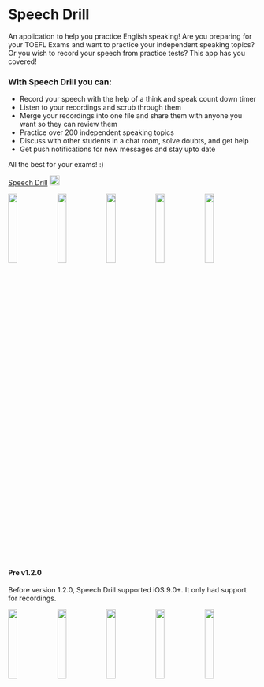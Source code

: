 # Speech Drill
An application to help you practice English speaking!
Are you preparing for your TOEFL Exams and want to practice your independent speaking topics? Or you wish to record your speech from practice tests? 
This app has you covered!

### With Speech Drill you can:

* Record your speech with the help of a think and speak count down timer
* Listen to your recordings and scrub through them
* Merge your recordings into one file and share them with anyone you want so they can review them
* Practice over 200 independent speaking topics
* Discuss with other students in a chat room, solve doubts, and get help
* Get push notifications for new messages and stay upto date

All the best for your exams! :)

[Speech Drill](https://itunes.apple.com/us/app/speech-drill/id1433796147?ls=1&mt=8) <img src="https://github.com/parthv21/Speech-Drill/blob/master/logo.png" width="20px" alt="Speech-Drill Logo">

<img src="https://github.com/parthv21/TOEFL-Speaking/blob/master/screenshots/recording.png" width="19%"> <img src="https://github.com/parthv21/TOEFL-Speaking/blob/master/screenshots/discussion.png" width="19%"> <img src="https://github.com/parthv21/TOEFL-Speaking/blob/master/screenshots/export.png" width="19%"> <img src="https://github.com/parthv21/TOEFL-Speaking/blob/master/screenshots/sidenav.png" width="19%"> <img src="https://github.com/parthv21/TOEFL-Speaking/blob/master/screenshots/info.png" width="19%"> 


#### Pre v1.2.0

Before version 1.2.0, Speech Drill supported iOS 9.0+. It only had support for recordings. 

<img src="https://github.com/parthv21/TOEFL-Speaking/blob/master/screenshots/success_old.png" width="19%"> <img src="https://github.com/parthv21/TOEFL-Speaking/blob/master/screenshots/delete_old.png" width="19%"> <img src="https://github.com/parthv21/TOEFL-Speaking/blob/master/screenshots/export_old.png" width="19%"> <img src="https://github.com/parthv21/TOEFL-Speaking/blob/master/screenshots/sidenav_old.png" width="19%"> <img src="https://github.com/parthv21/TOEFL-Speaking/blob/master/screenshots/info_old.png" width="19%"> 
